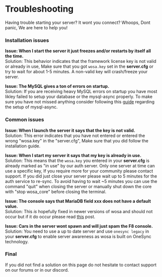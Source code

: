 # Troubleshooting
Having trouble starting your server? It wont you connect? Whoops, Dont panic, We are here to help you!

### Installation issues

**Issue: When I start the server it just freezes and/or restarts by itself all the time.**  
Solution: This behavior indicates that the framework license key is not valid or already in use, Make sure that you got `wosa.key` set in the **server.cfg** or try to wait for about 1-5 minutes. A non-valid key will crash/freeze your server.

**Issue: The MySQL gives a ton of errors on startup.**  
Solution: If you are receiving heavy MySQL errors on startup you have most likley failed to setup your database or the mysql-async properly. To make sure you have not missed anything consider following this [guide](https://brouznouf.github.io/fivem-mysql-async/) regarding the setup of mysql-async.

### Common issues

**Issue: When I launch the server it says that the key is not valid.**  
Solution: This error indicates that you have not entered or entered the wrong "wosa.key" in the "server.cfg", Make sure that you did follow the installation guide.

**Issue: When I start my server it says that my key is already in use.**  
Solution: This means that the `wosa.key` you entered in your **server.cfg** is already marked as "in use" by our auth server. Only one server at time can use a specific key, If you require more for your community please contact support. If you did just close your server please wait up to 5 minutes for the auth service to re-sync. To avoid having to wait ~5 minutes you can use the command "quit" when closing the server or manually shut down the core with "stop wosa_core" before closing the terminal.

**Issue: The console says that MariaDB field xxx does not have a default value.**  
Solution: This *is* hopefully fixed in newer versions of wosa and should not occur but if it do occur please read [this](https://www.farbeyondcode.com/Solution-for-MariaDB-Field--xxx--doesn-t-have-a-default-value-5-2720.html) post.

**Issue: Cars in the server wont spawn and will just spam the F8 console.**  
Solution: You need to use a up to date server and use `onesync legacy` in your **server.cfg** to enable server awareness as wosa is built on OneSync technology.

### Final
If you did not find a solution on this page do not hesitate to contact support on our forums or in our discord.